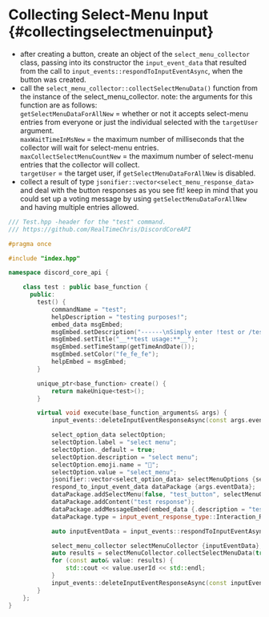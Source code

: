 Collecting Select-Menu Input {#collectingselectmenuinput}
============
- after creating a button, create an object of the `select_menu_collector` class, passing into its constructor the `input_event_data` that resulted from the call to `input_events::respondToInputEventAsync`, when the button was created.
- call the `select_menu_collector::collectSelectMenuData()` function from the instance of the select_menu_collector. note: the arguments for this function are as follows:  
`getSelectMenuDataForAllNew` = whether or not it accepts select-menu entries from everyone or just the individual selected with the `targetUser` argument.   
`maxWaitTimeInMsNew` = the maximum number of milliseconds that the collector will wait for select-menu entries.   
`maxCollectSelectMenuCountNew` = the maximum number of select-menu entries that the collector will collect.   
`targetUser` = the target user, if `getSelectMenuDataForAllNew` is disabled.
- collect a result of type `jsonifier::vector<select_menu_response_data>` and deal with the button responses as you see fit! keep in mind that you could set up a voting message by using `getSelectMenuDataForAllNew` and having multiple entries allowed.
```cpp
/// Test.hpp -header for the "test" command.
/// https://github.com/RealTimeChris/DiscordCoreAPI

#pragma once

#include "index.hpp"

namespace discord_core_api {

	class test : public base_function {
	  public:
		test() {
			commandName = "test";
			helpDescription = "testing purposes!";
			embed_data msgEmbed;
			msgEmbed.setDescription("------\nSimply enter !test or /test!\n------");
			msgEmbed.setTitle("__**test usage:**__");
			msgEmbed.setTimeStamp(getTimeAndDate());
			msgEmbed.setColor("fe_fe_fe");
			helpEmbed = msgEmbed;
		}

		unique_ptr<base_function> create() {
			return makeUnique<test>();
		}

		virtual void execute(base_function_arguments& args) {
			input_events::deleteInputEventResponseAsync(const args.eventData).get();

			select_option_data selectOption;
			selectOption.label = "select menu";
			selectOption._default = true;
			selectOption.description = "select menu";
			selectOption.emoji.name = "🏁";
			selectOption.value = "select_menu";
			jsonifier::vector<select_option_data> selectMenuOptions {selectOption};
			respond_to_input_event_data dataPackage {args.eventData};
			dataPackage.addSelectMenu(false, "test_button", selectMenuOptions, "select-menu", 1, 1);
			dataPackage.addContent("test response");
			dataPackage.addMessageEmbed(embed_data {.description = "testing!", .title = "test title"});
			dataPackage.type = input_event_response_type::Interaction_Response;

			auto inputEventData = input_events::respondToInputEventAsync(const& dataPackage);

			select_menu_collector selectMenuCollector {inputEventData};
			auto results = selectMenuCollector.collectSelectMenuData(true, 120000, 3, getBotUser().id).get();
			for (const auto& value: results) {
				std::cout << value.userId << std::endl;
			}
			input_events::deleteInputEventResponseAsync(const inputEventData).get();
		}
	};
}
```

